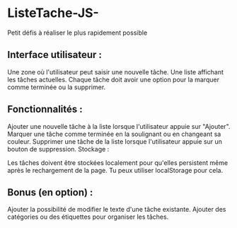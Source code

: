 # ListeTache-JS-
Petit défis à réaliser le plus rapidement possible

## Interface utilisateur :

Une zone où l'utilisateur peut saisir une nouvelle tâche.
Une liste affichant les tâches actuelles.
Chaque tâche doit avoir une option pour la marquer comme terminée ou la supprimer.

## Fonctionnalités :

Ajouter une nouvelle tâche à la liste lorsque l'utilisateur appuie sur "Ajouter".
Marquer une tâche comme terminée en la soulignant ou en changeant sa couleur.
Supprimer une tâche de la liste lorsque l'utilisateur appuie sur un bouton de suppression.
Stockage :

Les tâches doivent être stockées localement pour qu'elles persistent même après le rechargement de la page. Tu peux utiliser localStorage pour cela.
## Bonus (en option) :

Ajouter la possibilité de modifier le texte d'une tâche existante.
Ajouter des catégories ou des étiquettes pour organiser les tâches.
